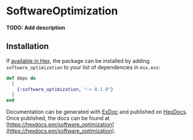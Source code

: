 # SoftwareOptimization

**TODO: Add description**

## Installation

If [available in Hex](https://hex.pm/docs/publish), the package can be installed
by adding `software_optimization` to your list of dependencies in `mix.exs`:

```elixir
def deps do
  [
    {:software_optimization, "~> 0.1.0"}
  ]
end
```

Documentation can be generated with [ExDoc](https://github.com/elixir-lang/ex_doc)
and published on [HexDocs](https://hexdocs.pm). Once published, the docs can
be found at [https://hexdocs.pm/software_optimization](https://hexdocs.pm/software_optimization).

